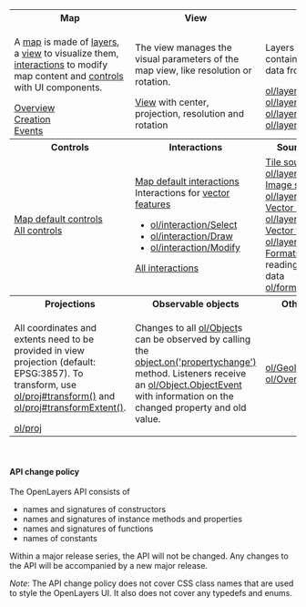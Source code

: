 <table><tr>
<th width="33.3%">Map</th><th width="33.3%">View</th><th width="33.3%">Layers</th>
</tr><tr>
<td><p>A <a href="module-ol_Map-Map.html">map</a> is made of <a href="module-ol_layer_Base-BaseLayer.html">layers</a>, a <a href="module-ol_View-View.html">view</a> to visualize them, <a href="module-ol_interaction_Interaction-Interaction.html">interactions</a> to modify map content and <a href="module-ol_control_Control-Control.html">controls</a> with UI components.</p>
<a href="module-ol_Map-Map.html">Overview</a><br>
<a href="module-ol_Map-Map.html#Map">Creation</a><br>
<a href="module-ol_MapBrowserEvent-MapBrowserEvent.html">Events</a></td>
<td><p>The view manages the visual parameters of the map view, like resolution or rotation.</p>
<a href="module-ol_View-View.html">View</a> with center, projection, resolution and rotation</td>
<td><p>Layers are lightweight containers that get their data from <a href="module-ol_source_Source-Source.html">sources</a>.</p>
<a href="module-ol_layer_Tile-TileLayer.html">ol/layer/Tile</a><br>
<a href="module-ol_layer_Image-ImageLayer.html">ol/layer/Image</a><br>
<a href="module-ol_layer_Vector-VectorLayer.html">ol/layer/Vector</a><br>
<a href="module-ol_layer_VectorTile-VectorTileLayer.html">ol/layer/VectorTile</a></td>
</tr><tr>
<th>Controls</th><th>Interactions</th><th>Sources and formats</th>
</tr><tr>
<td><a href="module-ol_control_util.html#.defaults">Map default controls</a><br>
<a href="module-ol_control_Control-Control.html">All controls</a>
</td>
<td>
<a href="module-ol_interaction.html#~defaults">Map default interactions</a><br>
Interactions for <a href="module-ol_Feature-Feature.html">vector features</a>
<ul><li><a href="module-ol_interaction_Select-Select.html">ol/interaction/Select</a></li>
<li><a href="module-ol_interaction_Draw-Draw.html">ol/interaction/Draw</a></li>
<li><a href="module-ol_interaction_Modify-Modify.html">ol/interaction/Modify</a></li></ul>
<a href="module-ol_interaction_Interaction-Interaction.html">All interactions</a></td>
<td><a href="module-ol_source_Tile-TileSource.html">Tile sources</a> for <a href="module-ol_layer_Tile-TileLayer.html">ol/layer/Tile</a>
<br><a href="module-ol_source_Image-ImageSource.html">Image sources</a> for <a href="module-ol_layer_Image-ImageLayer.html">ol/layer/Image</a>
<br><a href="module-ol_source_Vector-VectorSource.html">Vector sources</a> for <a href="module-ol_layer_Vector-VectorLayer.html">ol/layer/Vector</a>
<br><a href="module-ol_source_VectorTile-VectorTile.html">Vector tile sources</a> for <a href="module-ol_layer_VectorTile-VectorTileLayer.html">ol/layer/VectorTile</a>
<br><a href="module-ol_format_Feature-FeatureFormat.html">Formats</a> for reading/writing vector data
<br><a href="module-ol_format_WMSCapabilities-WMSCapabilities.html">ol/format/WMSCapabilities</a></td></tr>
<tr><th>Projections</th><th>Observable objects</th><th>Other components</th></tr>
<tr><td><p>All coordinates and extents need to be provided in view projection (default: EPSG:3857). To transform, use <a href="module-ol_proj.html#.transform">ol/proj#transform()</a> and <a href="module-ol_proj.html#.transformExtent">ol/proj#transformExtent()</a>.</p>
<a href="module-ol_proj.html">ol/proj</a></td>
<td><p>Changes to all <a href="module-ol_Object-BaseObject.html">ol/Object</a>s can be observed by calling the <a href="module-ol_Object-BaseObject.html#on">object.on('propertychange')</a> method.  Listeners receive an <a href="module-ol_Object-ObjectEvent.html">ol/Object.ObjectEvent</a> with information on the changed property and old value.</p>
<td>
<a href="module-ol_Geolocation.html">ol/Geolocation</a><br>
<a href="module-ol_Overlay-Overlay.html">ol/Overlay</a><br></td>
</tr></table>

&nbsp;

#### API change policy

The OpenLayers API consists of
* names and signatures of constructors
* names and signatures of instance methods and properties
* names and signatures of functions
* names of constants

Within a major release series, the API will not be changed.  Any changes to the API will be accompanied by a new major release.

*Note*: The API change policy does not cover CSS class names that are used to style the OpenLayers UI. It also does not cover any typedefs and enums.
